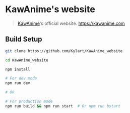 # KawAnime's website

> [KawAnime](https://github.com/Kylart/KawAnime)'s official website. https://kawanime.com

## Build Setup

``` bash
git clone https://github.com/Kylart/KawAnime_website

cd KawAnime_website

npm install

# For dev mode
npm run dev

# OR

# For production mode
npm run build && npm run start  # Or npm run bstart
```
